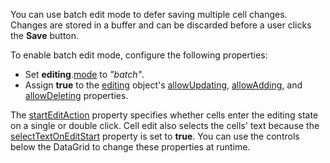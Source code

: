 You can use batch edit mode to defer saving multiple cell changes. Changes are stored in a buffer and can be discarded before a user clicks the **Save** button.

To enable batch edit mode, configure the following properties:

* Set **editing**.[mode](/Documentation/ApiReference/UI_Components/dxDataGrid/Configuration/editing/#mode) to *"batch"*.
* Assign **true**  to the [editing](/Documentation/ApiReference/UI_Components/dxDataGrid/Configuration/editing/#mode) object's [allowUpdating](/Documentation/ApiReference/UI_Components/dxDataGrid/Configuration/editing/#allowUpdating), [allowAdding](/Documentation/ApiReference/UI_Components/dxDataGrid/Configuration/editing/#allowAdding), and [allowDeleting](/Documentation/ApiReference/UI_Components/dxDataGrid/Configuration/editing/#allowDeleting) properties.
<!--split-->

The [startEditAction](/Documentation/ApiReference/UI_Components/dxDataGrid/Configuration/editing/#startEditAction) property specifies whether cells enter the editing state on a single or double click. Cell edit also selects the cells' text because the [selectTextOnEditStart](/Documentation/ApiReference/UI_Components/dxDataGrid/Configuration/editing/#selectTextOnEditStart) property is set to **true**. You can use the controls below the DataGrid to change these properties at runtime.